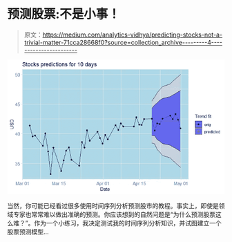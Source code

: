 # 预测股票:不是小事！

> 原文：<https://medium.com/analytics-vidhya/predicting-stocks-not-a-trivial-matter-71cca28668f0?source=collection_archive---------4----------------------->

![](img/18dbc1e1c860d182a7795833a4458066.png)

当然，你可能已经看过很多使用时间序列分析预测股市的教程。事实上，即使是领域专家也常常难以做出准确的预测。你应该想到的自然问题是“为什么预测股票这么难？”。作为一个小练习，我决定测试我的时间序列分析知识，并试图建立一个股票预测模型…